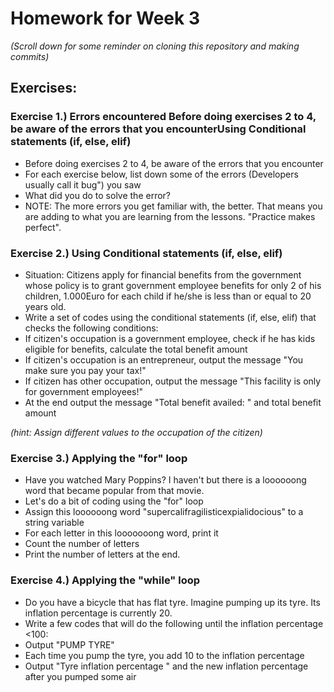 # Homework for Week 3
_(Scroll down for some reminder on cloning this repository and making commits)_

## Exercises:

### Exercise 1.) Errors encountered Before doing exercises 2 to 4, be aware of the errors that you encounterUsing Conditional statements (if, else, elif)
- Before doing exercises 2 to 4, be aware of the errors that you encounter
- For each exercise below, list down some of the errors (Developers usually call it bug") you saw
- What did you do to solve the error? 
- NOTE: The more errors you get familiar with, the better. That means you are adding to what you are learning from the lessons. "Practice makes perfect".

### Exercise 2.) Using Conditional statements (if, else, elif)
- Situation: Citizens apply for financial benefits from the government whose policy is to grant government employee benefits for only 2 of his children, 1.000Euro for each child if he/she is less than or equal to 20 years old.
- Write a set of codes using the conditional statements (if, else, elif) that checks the following conditions:
- If citizen's occupation is a government employee, check if he has kids eligible for benefits, calculate the total benefit amount
- If citizen's occupation is an entrepreneur, output the message "You make sure you pay your tax!"
- If citizen has other occupation,  output the message "This facility is only for government employees!"
- At the end output the message "Total benefit availed: " and total benefit amount

_(hint: Assign different values to the occupation of the citizen)_

### Exercise 3.) Applying the "for" loop 
- Have you watched Mary Poppins? I haven't but there is a loooooong word that became popular from that movie.
- Let's do a bit of coding using the "for" loop
- Assign this loooooong word "supercalifragilisticexpialidocious" to a string variable
- For each letter in this looooooong word, print it
- Count the number of letters 
- Print the number of letters at the end.

### Exercise 4.) Applying the "while" loop 
- Do you have a bicycle that has flat tyre. Imagine pumping up its tyre. Its inflation percentage is currently 20. 
- Write a few codes that will do the following until the inflation percentage <100:
-   Output "PUMP TYRE" 
-   Each time you pump the tyre, you add 10 to the inflation percentage 
-   Output "Tyre inflation percentage " and the new inflation percentage after you pumped some air

